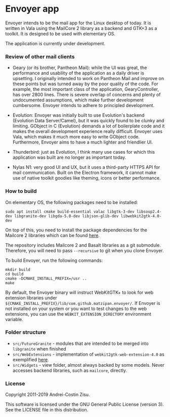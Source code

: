 # Envoyer app

Envoyer intends to be the mail app for the Linux desktop of today. It is written
in Vala using the MailCore 2 library as a backend and GTK+3 as a toolkit. It is
designed to be used with elementary OS.

The application is currently under development.

### Review of other mail clients

* Geary (or its brother, Pantheon Mail): while the UI was great, the performance
and usability of the application as a daily driver is upsetting. I originally
intended to work on Pantheon Mail and improve on these points but was turned
away by the poor quality of the code. For example, the most important class of
the application, GearyController, has over 2800 lines. There is severe overlap
of concerns and plenty of undocumented assumptions, which make further
development cumbersome. Envoyer intends to adhere to principled development.

* Evolution: Envoyer was initially built to use Evolution's backend (Evolution
Data Server/Camel), but it was quickly found to be clunky and limiting. GObject
in C (Evolution) demands a lot of boilerplate code and it makes the overall
development experience really difficult. Envoyer uses Vala, which makes it
much more easy to write GObject code.  Furthermore, Envoyer aims to have a
much lighter and friendlier UI.

* Thunderbird: just as Evolution, I think many use cases for which this
application was built are no longer as important today.

* Nylas N1: very good UI and UX, but it uses a third-party HTTPS API for mail
communication. Built on the Electron framework, it cannot make use of native
toolkit goodies like theming, icons or better performance.

### How to build

On elementary OS, the following packages need to be installed:

```
sudo apt install cmake build-essential valac libgtk-3-dev libsoup2.4-dev libgranite-dev libgda-5.0-dev libjson-glib-dev libwebkit2gtk-4.0-dev
```

On top of this, you need to install the package dependencies for the Mailcore 2
libraries which can be found
[here](https://github.com/MailCore/mailcore2/blob/master/build-linux/README.md).

The repository includes Mailcore 2 and Basalt libraries as a git submodule.
Therefore, you will need to pass `--recursive` to git when you clone Envoyer.

To build Envoyer, run the following commands:
```
mkdir build
cd build
cmake -DCMAKE_INSTALL_PREFIX=/usr ..
make
```

By default, the Envoyer binary will instruct WebKitGTK+ to look for web
extension libraries under
`${CMAKE_INSTALL_PREFIX}/lib/com.github.matzipan.envoyer/`. If Envoyer is not
installed on your system or you want to test changes to the web extensions, you
can use the `WEBKIT_EXTENSION_DIRECTORY` environment variable.

### Folder structure

* `src/FutureGranite` - modules that are intended to be merged into `libgranite`
when finished
* `src/WebExtensions` - implementation of `webkit2gtk-web-extension-4.0` as
exemplified [here](https://github.com/rschroll/webkitdom/tree/extension).
* `src/Widgets` - view folder, almost always backed by some models. Never
accesses backend libraries, such as `mailcore`, directly.

### License

Copyright 2011-2019 Andrei-Costin Zisu.

This software is licensed under the GNU General Public License (version 3).
See the LICENSE file in this distribution.
